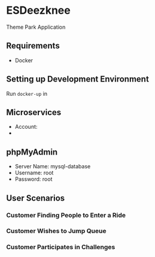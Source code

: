 # ESDeezknee

Theme Park Application

## Requirements

- Docker

## Setting up Development Environment

Run `docker-up` in

## Microservices

- Account:
-

## phpMyAdmin

- Server Name: mysql-database
- Username: root
- Password: root

## User Scenarios

### Customer Finding People to Enter a Ride

### Customer Wishes to Jump Queue

### Customer Participates in Challenges
